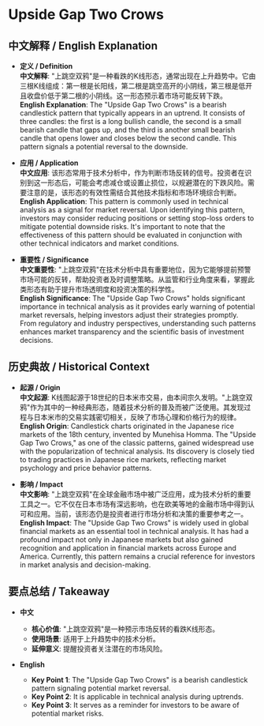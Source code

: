 # Upside Gap Two Crows

## 中文解释 / English Explanation

* **定义 / Definition**  
  **中文解释**: "上跳空双鸦"是一种看跌的K线形态，通常出现在上升趋势中。它由三根K线组成：第一根是长阳线，第二根是跳空高开的小阴线，第三根是低开且收盘价低于第二根的小阴线。这一形态预示着市场可能反转下跌。  
  **English Explanation**: The "Upside Gap Two Crows" is a bearish candlestick pattern that typically appears in an uptrend. It consists of three candles: the first is a long bullish candle, the second is a small bearish candle that gaps up, and the third is another small bearish candle that opens lower and closes below the second candle. This pattern signals a potential reversal to the downside.

* **应用 / Application**  
  **中文应用**: 该形态常用于技术分析中，作为判断市场反转的信号。投资者在识别到这一形态后，可能会考虑减仓或设置止损位，以规避潜在的下跌风险。需要注意的是，该形态的有效性需结合其他技术指标和市场环境综合判断。  
  **English Application**: This pattern is commonly used in technical analysis as a signal for market reversal. Upon identifying this pattern, investors may consider reducing positions or setting stop-loss orders to mitigate potential downside risks. It's important to note that the effectiveness of this pattern should be evaluated in conjunction with other technical indicators and market conditions.

* **重要性 / Significance**  
  **中文重要性**: "上跳空双鸦"在技术分析中具有重要地位，因为它能够提前预警市场可能的反转，帮助投资者及时调整策略。从监管和行业角度来看，掌握此类形态有助于提升市场透明度和投资决策的科学性。  
  **English Significance**: The "Upside Gap Two Crows" holds significant importance in technical analysis as it provides early warning of potential market reversals, helping investors adjust their strategies promptly. From regulatory and industry perspectives, understanding such patterns enhances market transparency and the scientific basis of investment decisions.

## 历史典故 / Historical Context

* **起源 / Origin**  
  **中文起源**: K线图起源于18世纪的日本米市交易，由本间宗久发明。"上跳空双鸦"作为其中的一种经典形态，随着技术分析的普及而被广泛使用。其发现过程与日本米市的交易实践密切相关，反映了市场心理和价格行为的规律。  
  **English Origin**: Candlestick charts originated in the Japanese rice markets of the 18th century, invented by Munehisa Homma. The "Upside Gap Two Crows," as one of the classic patterns, gained widespread use with the popularization of technical analysis. Its discovery is closely tied to trading practices in Japanese rice markets, reflecting market psychology and price behavior patterns.

* **影响 / Impact**  
  **中文影响**: "上跳空双鸦"在全球金融市场中被广泛应用，成为技术分析的重要工具之一。它不仅在日本市场有深远影响，也在欧美等地的金融市场中得到认可和应用。当前，该形态仍是投资者进行市场分析和决策的重要参考之一。  
  **English Impact**: The "Upside Gap Two Crows" is widely used in global financial markets as an essential tool in technical analysis. It has had a profound impact not only in Japanese markets but also gained recognition and application in financial markets across Europe and America. Currently, this pattern remains a crucial reference for investors in market analysis and decision-making.

## 要点总结 / Takeaway

* **中文**  
  - **核心价值**: "上跳空双鸦"是一种预示市场反转的看跌K线形态。
  - **使用场景**: 适用于上升趋势中的技术分析。
  - **延伸意义**: 提醒投资者关注潜在的市场风险。

* **English**  
  - **Key Point 1**: The "Upside Gap Two Crows" is a bearish candlestick pattern signaling potential market reversal.
  - **Key Point 2**: It is applicable in technical analysis during uptrends.
  - **Key Point 3**: It serves as a reminder for investors to be aware of potential market risks.